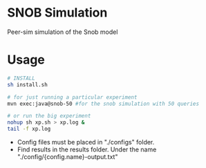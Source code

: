 # SNOB Simulation

Peer-sim simulation of the Snob model

# Usage

```bash
# INSTALL
sh install.sh

# for just running a particular experiment
mvn exec:java@snob-50 #for the snob simulation with 50 queries

# or run the big experiment
nohup sh xp.sh > xp.log &
tail -f xp.log
```
* Config files must be placed in "./configs" folder.
* Find results in the results folder. Under the name "./config/{config.name}-output.txt"
